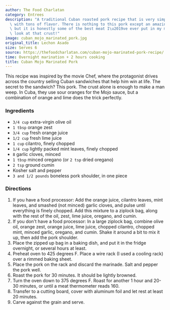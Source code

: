 ```yaml
---
author: The Food Charlatan
category: Entrees
description: "A traditional Cuban roasted pork recipe that is very simple, yet packed\
  \ with tons of flavor. There is nothing to this pork except an amazing marinade,\
  \ but it is honestly some of the best meat I\u2019ve ever put in my mouth. Just\
  \ look at that crust!"
image: cuban_mojo_marinated_pork.jpg
original_title: Lechon Asado
size: Serves 6
source: https://thefoodcharlatan.com/cuban-mojo-marinated-pork-recipe/
time: Overnight marination + 2 hours cooking
title: Cuban Mojo Marinated Pork
---
```

This recipe was inspired by the movie Chef, where the protagonist drives across the country selling Cuban sandwiches that help him win at life. The secret to the sandwich? This pork. The crust alone is enough to make a man weep. In Cuba, they use sour oranges for the Mojo sauce, but a combination of orange and lime does the trick perfectly.

### Ingredients

* `3/4 cup` extra-virgin olive oil
* `1 tbsp` orange zest
* `3/4 cup` fresh orange juice
* `1/2 cup` fresh lime juice
* `1 cup` cilantro, finely chopped
* `1/4 cup` lightly packed mint leaves, finely chopped
* `8` garlic cloves, minced
* `1 tbsp` minced oregano (or `2 tsp` dried oregano)
* `2 tsp` ground cumin
* Kosher salt and pepper
* `3 and 1/2 pounds` boneless pork shoulder, in one piece

### Directions

1. If you have a food processor: Add the orange juice, cilantro leaves, mint leaves, and smashed (not minced) garlic cloves, and pulse until everything is finely chopped. Add this mixture to a ziplock bag, along with the rest of the oil, zest, lime juice, oregano, and cumin.
2. If you don't have a food processor: In a large ziplock bag, combine olive oil, orange zest, orange juice, lime juice, chopped cilantro, chopped mint, minced garlic, oregano, and cumin. Shake it around a bit to mix it up, then add the pork shoulder.
3. Place the zipped up bag in a baking dish, and put it in the fridge overnight, or several hours at least.
4. Preheat oven to 425 degrees F. Place a wire rack (I used a cooling rack) over a rimmed baking sheet.
5. Place the pork on the rack and discard the marinade. Salt and pepper the pork well.
6. Roast the pork for 30 minutes. It should be lightly browned.
7. Turn the oven down to 375 degrees F. Roast for another 1 hour and 20-30 minutes, or until a meat thermometer reads 160.
8. Transfer to a cutting board, cover with aluminum foil and let rest at least 20 minutes.
9. Carve against the grain and serve.
